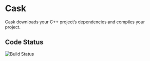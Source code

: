 # Cask

Cask downloads your C++ project’s dependencies and compiles your project.

## Code Status
![Build Status](https://github.com/ismaelJimenez/cask/actions/workflows/ci.yml/badge.svg) 



